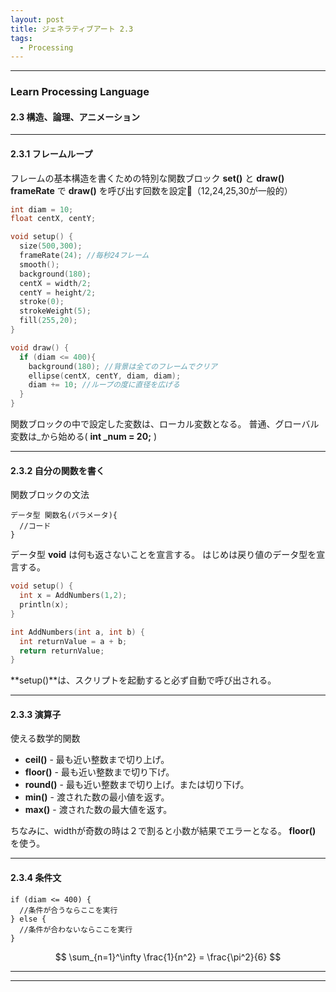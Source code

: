 ```yaml
---
layout: post
title: ジェネラティブアート 2.3
tags:
  - Processing
---
```

*****

### Learn Processing Language
#### 2.3 構造、論理、アニメーション
*****

#### 2.3.1 フレームループ

フレームの基本構造を書くための特別な関数ブロック **set()** と **draw()**  
**frameRate** で **draw()** を呼び出す回数を設定（12,24,25,30が一般的）
```cpp
int diam = 10;
float centX, centY;

void setup() {
  size(500,300);
  frameRate(24); //毎秒24フレーム
  smooth();
  background(180);
  centX = width/2;
  centY = height/2;
  stroke(0);
  strokeWeight(5);
  fill(255,20);
}

void draw() {
  if (diam <= 400){
    background(180); //背景は全てのフレームでクリア
    ellipse(centX, centY, diam, diam);
    diam += 10; //ループの度に直径を広げる
  }
}
```
関数ブロックの中で設定した変数は、ローカル変数となる。
普通、グローバル変数は_から始める( **int _num = 20;** )



*****
#### 2.3.2 自分の関数を書く

関数ブロックの文法
```
データ型 関数名(パラメータ){
  //コード
}
```

データ型 **void** は何も返さないことを宣言する。
はじめは戻り値のデータ型を宣言する。

```cpp
void setup() {
  int x = AddNumbers(1,2);
  println(x);
}

int AddNumbers(int a, int b) {
  int returnValue = a + b;
  return returnValue;
}
```

**setup()**は、スクリプトを起動すると必ず自動で呼び出される。

*****
#### 2.3.3 演算子

使える数学的関数
  * **ceil()** - 最も近い整数まで切り上げ。
  * **floor()** - 最も近い整数まで切り下げ。
  * **round()** - 最も近い整数まで切り上げ。または切り下げ。
  * **min()** - 渡された数の最小値を返す。
  * **max()** - 渡された数の最大値を返す。

ちなみに、widthが奇数の時は２で割ると小数が結果でエラーとなる。 **floor()** を使う。

*****
#### 2.3.4 条件文

```
if (diam <= 400) {
  //条件が合うならここを実行
} else {
  //条件が合わないならここを実行
}
```

$$ \sum_{n=1}^\infty \frac{1}{n^2} = \frac{\pi^2}{6} $$

*****
*****
